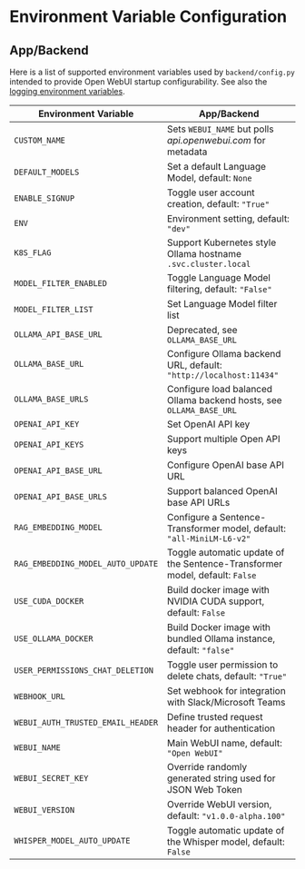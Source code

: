 # Environment Variable Configuration

## App/Backend ##

Here is a list of supported environment variables used by `backend/config.py` intended to provide Open WebUI startup configurability. See also the [logging environment variables](/getting-started/logging#appbackend).

| Environment Variable              | App/Backend                                                                 |
| --------------------------------- | --------------------------------------------------------------------------- |
| `CUSTOM_NAME`                     | Sets `WEBUI_NAME` but polls _api.openwebui.com_ for metadata                |
| `DEFAULT_MODELS`                  | Set a default Language Model, default: `None`                               |
| `ENABLE_SIGNUP`                   | Toggle user account creation, default: `"True"`                             |
| `ENV`                             | Environment setting, default: `"dev"`                                       |
| `K8S_FLAG`                        | Support Kubernetes style Ollama hostname `.svc.cluster.local`               |
| `MODEL_FILTER_ENABLED`            | Toggle Language Model filtering, default: `"False"`                         |
| `MODEL_FILTER_LIST`               | Set Language Model filter list                                              |
| `OLLAMA_API_BASE_URL`             | Deprecated, see `OLLAMA_BASE_URL`                                           |
| `OLLAMA_BASE_URL`                 | Configure Ollama backend URL, default: `"http://localhost:11434"`           |
| `OLLAMA_BASE_URLS`                | Configure load balanced Ollama backend hosts, see `OLLAMA_BASE_URL`         |
| `OPENAI_API_KEY`                  | Set OpenAI API key                                                          |
| `OPENAI_API_KEYS`                 | Support multiple Open API keys                                              |
| `OPENAI_API_BASE_URL`             | Configure OpenAI base API URL                                               |
| `OPENAI_API_BASE_URLS`            | Support balanced OpenAI base API URLs                                       |
| `RAG_EMBEDDING_MODEL`             | Configure a Sentence-Transformer model, default: `"all-MiniLM-L6-v2"`       |
| `RAG_EMBEDDING_MODEL_AUTO_UPDATE` | Toggle automatic update of the Sentence-Transformer model, default: `False` |
| `USE_CUDA_DOCKER`                 | Build docker image with NVIDIA CUDA support, default: `False`               |
| `USE_OLLAMA_DOCKER`               | Build Docker image with bundled Ollama instance, default: `"false"`         |
| `USER_PERMISSIONS_CHAT_DELETION`  | Toggle user permission to delete chats, default: `"True"`                   |
| `WEBHOOK_URL`                     | Set webhook for integration with Slack/Microsoft Teams                      |
| `WEBUI_AUTH_TRUSTED_EMAIL_HEADER` | Define trusted request header for authentication                            |
| `WEBUI_NAME`                      | Main WebUI name, default: `"Open WebUI"`                                    |
| `WEBUI_SECRET_KEY`                | Override randomly generated string used for JSON Web Token                  |
| `WEBUI_VERSION`                   | Override WebUI version, default: `"v1.0.0-alpha.100"`                       |
| `WHISPER_MODEL_AUTO_UPDATE`       | Toggle automatic update of the Whisper model, default: `False`              |
